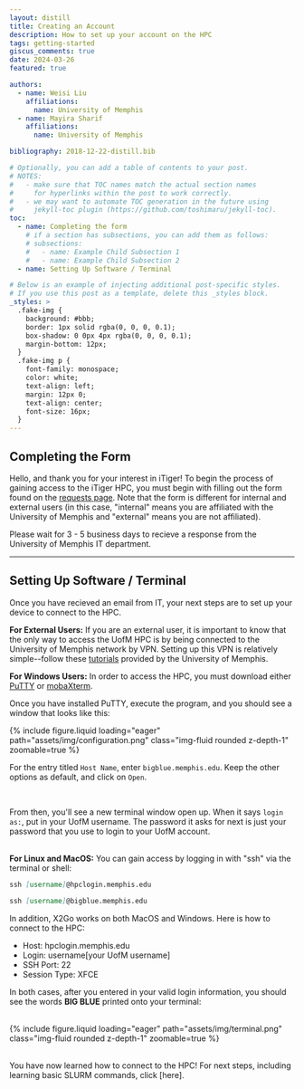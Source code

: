 ```yaml
---
layout: distill
title: Creating an Account
description: How to set up your account on the HPC
tags: getting-started
giscus_comments: true
date: 2024-03-26
featured: true

authors:
  - name: Weisi Liu
    affiliations:
      name: University of Memphis
  - name: Mayira Sharif
    affiliations:
      name: University of Memphis

bibliography: 2018-12-22-distill.bib

# Optionally, you can add a table of contents to your post.
# NOTES:
#   - make sure that TOC names match the actual section names
#     for hyperlinks within the post to work correctly.
#   - we may want to automate TOC generation in the future using
#     jekyll-toc plugin (https://github.com/toshimaru/jekyll-toc).
toc:
  - name: Completing the form
    # if a section has subsections, you can add them as follows:
    # subsections:
    #   - name: Example Child Subsection 1
    #   - name: Example Child Subsection 2
  - name: Setting Up Software / Terminal

# Below is an example of injecting additional post-specific styles.
# If you use this post as a template, delete this _styles block.
_styles: >
  .fake-img {
    background: #bbb;
    border: 1px solid rgba(0, 0, 0, 0.1);
    box-shadow: 0 0px 4px rgba(0, 0, 0, 0.1);
    margin-bottom: 12px;
  }
  .fake-img p {
    font-family: monospace;
    color: white;
    text-align: left;
    margin: 12px 0;
    text-align: center;
    font-size: 16px;
  }
---
```


## Completing the Form

Hello, and thank you for your interest in iTiger! To begin the process of gaining access to the iTiger HPC, you must begin with filling out the form found on the [requests page](https://itiger-cluster.github.io/requests/). Note that the form is different for internal and external users (in this case, "internal" means you are affiliated with the University of Memphis and "external" means you are not affiliated).

Please wait for 3 - 5 business days to recieve a response from the University of Memphis IT department.



---

## Setting Up Software / Terminal

Once you have recieved an email from IT, your next steps are to set up your device to connect to the HPC.

<strong>For External Users:</strong>
 If you are an external user, it is important to know that the only way to access the UofM HPC is by being connected to the University of Memphis network by VPN. Setting up this VPN is relatively simple--follow these [tutorials](https://www.memphis.edu/umtech/solutions/vpn.php) provided by the University of Memphis.


<strong>For Windows Users:</strong>
 In order to access the HPC, you must download either [PuTTY](http://www.chiark.greenend.org.uk/~sgtatham/putty/download.html) or [mobaXterm](https://mobaxterm.mobatek.net/).

 Once you have installed PuTTY, execute the program, and you should see a window that looks like this:
<br/>
 <div class="row mt-3">
    <div class="col-sm mt-3 mt-md-0">
        {% include figure.liquid loading="eager" path="assets/img/configuration.png" class="img-fluid rounded z-depth-1" zoomable=true %}
    </div>
</div>

For the entry titled `Host Name`, enter `bigblue.memphis.edu`. Keep the other options as default, and click on `Open`.

<br/>

From then, you'll see a new terminal window open up. When it says `login as:`, put in your UofM username. The password it asks for next is just your password that you use to login to your UofM account.

<br/>
 <strong>For Linux and MacOS:</strong>
 You can gain access by logging in with "ssh" via the terminal or shell:

````markdown
ssh [username]@hpclogin.memphis.edu
````
```` markdown
ssh [username]@bigblue.memphis.edu
````
In addition, X2Go works on both MacOS and Windows. Here is how to connect to the HPC:
<ul>
<li>Host: hpclogin.memphis.edu</li>
<li>Login: username[your UofM username]</li>
<li>SSH Port: 22</li>
<li>Session Type: XFCE</li>
</ul>

In both cases, after you entered in your valid login information, you should see the words <strong>BIG BLUE</strong> printed onto your terminal:

<br/>

 <div class="row mt-3">
    <div class="col-sm mt-3 mt-md-0">
        {% include figure.liquid loading="eager" path="assets/img/terminal.png" class="img-fluid rounded z-depth-1" zoomable=true %}
    </div>
</div>

<br/>

You have now learned how to connect to the HPC! For next steps, including learning basic SLURM commands, click [here].


